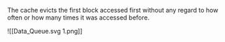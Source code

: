 The cache evicts the first block accessed first without any regard to how often or how many times it was accessed before.

![[Data_Queue.svg 1.png]]